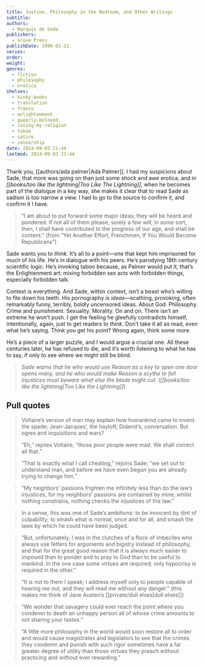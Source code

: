 ```yaml
---
title: Justine, Philosophy in the Bedroom, and Other Writings
subtitle: 
authors:
  - Marquis de Sade
publishers:
  - Grove Press
publishDate: 1990-01-11
series: 
order: 
weight: 
genres:
  - fiction
  - philosophy
  - erotica
shelves:
  - kinky-books
  - translation
  - france
  - enlightenment
  - queerly-beloved
  - losing-my-religion
  - taboo
  - satire
  - censorship
date: 2024-09-03 21:44
lastmod: 2024-09-03 21:44
---
```

Thank you, [[authors/ada palmer|Ada Palmer]]. I had my suspicions about Sade, that more was going on than just some shock and awe erotica, and in _[[books/too like the lightning|Too Like The Lightning]],_ when he becomes part of the dialogue in a key way, she makes it clear that to read Sade as sadism is too narrow a view. I had to go to the source to confirm it, and confirm it I have.

> “I am about to put forward some major ideas; they will be heard and pondered. If not all of them please, surely a few will; in some sort, then, I shall have contributed to the progress of our age, and shall be content.” (from “Yet Another Effort, Frenchmen, If You Would Become Republicans”)

Sade wants you to _think._ It’s all to a point—one that kept him imprisoned for much of his life. He’s in dialogue with his peers. He’s parodying 18th century scientific logic. He’s invoking taboo because, as Palmer would put it, that’s the Enlightenment art: mixing forbidden sex acts with forbidden things, especially forbidden talk.

Context is everything. And Sade, within context, isn’t a beast who’s willing to file down his teeth. His pornography is _ideas_—scathing, provoking, often remarkably funny, terribly, boldly uncensored ideas. About God. Philosophy. Crime and punishment. Sexuality. Morality. On and on. There isn’t an extreme he won’t push. I get the feeling he gleefully contradicts himself, intentionally, again, just to get readers to _think_. Don’t take it all as read, even what he’s saying. Think you get his point? Wrong again, think some more.

He’s a piece of a larger puzzle, and I would argue a crucial one. All these centuries later, he has refused to die, and it’s worth listening to what he has to say, if only to see where we might still be blind.

> _Sade warns that he who would use Reason as a key to open one door opens many, and he who would make Reason a scythe to fell injustices must beware what else the blade might cut._ (*[[books/too like the lightning|Too Like the Lightning]]*)

## Pull quotes

> Voltaire’s version of man may explain how humankind came to invent the spade; Jean-Jacques’, the hayloft; Diderot’s, conversation. But ogres and inquisitions and wars? 
> 
> “Eh,” replies Voltaire, “those poor people were mad. We shall correct all that.” 
> 
> “That is exactly what I call cheating,” rejoins Sade; “we set out to understand man, and before we have even begun you are already trying to change him.”

> “My neighbors’ passions frighten me infinitely less than do the law’s injustices, for my neighbors’ passions are contained by mine, whilst nothing constrains, nothing checks the injustices of the law.”

> In a sense, this was one of Sade’s ambitions: to be innocent by dint of culpability; to smash what is normal, once and for all, and smash the laws by which he could have been judged.

> “But, unfortunately, I was in the clutches of a flock of imbeciles who always use fetters for arguments and bigotry instead of philosophy, and that for the great good reason that it is always much easier to impound than to ponder and to pray to God than to be useful to mankind. In the one case some virtues are required; only hypocrisy is required in the other.”

> “It is not to them I speak; I address myself only to people capable of hearing me out, and they will read me without any danger.” (this makes me think of Jane Austen’s [[private/dull elves|dull elves]])

> “We wonder that savagery could ever reach the point where you condemn to death an unhappy person all of whose crime amounts to not sharing your tastes.”

> “A little more philosophy in the world would soon restore all to order and would cause magistrates and legislators to see that the crimes they condemn and punish with such rigor sometimes have a far greater degree of utility than those virtues they preach without practicing and without ever rewarding.”